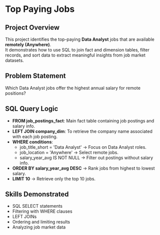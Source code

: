 # Top Paying Jobs

## Project Overview
This project identifies the top-paying **Data Analyst** jobs that are available **remotely (Anywhere)**.  
It demonstrates how to use SQL to join fact and dimension tables, filter records, and sort data to extract meaningful insights from job market datasets.

## Problem Statement
Which Data Analyst jobs offer the highest annual salary for remote positions?

## SQL Query Logic
- **FROM job_postings_fact**: Main fact table containing job postings and salary info.  
- **LEFT JOIN company_dim**: To retrieve the company name associated with each job posting.  
- **WHERE conditions**:  
  - job_title_short = 'Data Analyst' → Focus on Data Analyst roles.  
  - job_location = 'Anywhere' → Select remote jobs.  
  - salary_year_avg IS NOT NULL → Filter out postings without salary info.  
- **ORDER BY salary_year_avg DESC** → Rank jobs from highest to lowest salary.  
- **LIMIT 10** → Retrieve only the top 10 jobs.

## Skills Demonstrated
- SQL SELECT statements  
- Filtering with WHERE clauses  
- LEFT JOINs  
- Ordering and limiting results  
- Analyzing job market data

